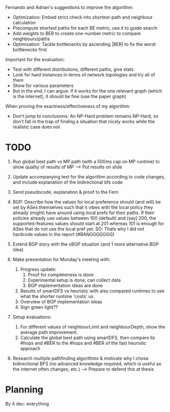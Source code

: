 Fernando and Adrian's suggestions to improve the algorithm:

- Optimization: Embed strict check into shortest-path and neighbour calculation
- Precompute shortest paths for each BE metric, use it to guide search
- Add weights to BER to create one-number metric to compare neighbours/paths
- Optimization: Tackle bottlenecks by ascending |BER| to fix the worst bottlenecks first

Important for the evaluation:

- Test with different distributions, different paths, give stats
- Look for hard instances in terms of network topologies and try all of them
- Show for various parameters
- But in the end, I can argue: If it works for the one relevant graph (which is the internet), it should be fine (use the paper graph)

When proving the exactness/effectiveness of my algorithm:

- Don't jump to conclusions: An NP-Hard problem remains NP-Hard, so don't fall in the trap of finding a situation that nicely works while the realistic case does not


# TODO

1. Run global best path vs MP path (with a 500ms cap on MP runtime) to show quality of results of MP --> Put results on slide

3. Update accompanying text for the algorithm according to code changes, and include explanation of the bidirectional bfs code
4. Send pseudocode, explanation & proof to the Fern


5. BGP: Describe how the values for local preference should (and will) be set by ASes themselves such that it vibes with the local policy they already (might) have around using local prefs for their paths. If their policies already use values between 100 (default) and (say) 200, the supported-features values should start at 201 whereas 101 is enough for ASes that do not use the local pref yet. SO: Thats why I did not hardcode values in the report (#BANGGGGGGG)

6. Extend BGP story with the xBGP situation (and 1 more alternative BGP idea)

7. Make presentation for Monday's meeting with:
   1. Progress update:
      1. Proof for completeness is done
      2. Experimental setup is done, can collect data
      3. BGP implementation ideas are done
   2. Results of smartDFS vs heuristic with also compared runtimes to see what the shorter runtime 'costs' us
   3. Overview of BGP implementation ideas
   4. Sign green light??

8. Setup evaluations:
   1. For different values of neighbourLimit and neighbourDepth, show the average path improvement.
   2. Calculate the global best path using smartDFS, then compare its #hops and #BER to the #hops and #BER of the fast heuristic approach

9. Research multiple pathfinding algorithms & motivate why I chose bidirectional BFS (no advanced knowledge required, which is useful as the internet often changes, etc.) --> Prepare to defend this at thesis

# Planning

By 4 dec: everything
